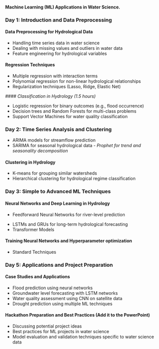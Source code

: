 #### Machine Learning (ML) Applications in Water Science.

### Day 1: Introduction and Data Preprocessing

#### Data Preprocessing for Hydrological Data 

- Handling time series data in water science
- Dealing with missing values and outliers in water data
- Feature engineering for hydrological variables

#### Regression Techniques 

- Multiple regression with interaction terms
- Polynomial regression for non-linear hydrological relationships
- Regularization techniques (Lasso, Ridge, Elastic Net)

_#### Classification in Hydrology (1.5 hours)_

- Logistic regression for binary outcomes (e.g., flood occurrence)
- Decision trees and Random Forests for multi-class problems
- Support Vector Machines for water quality classification


### Day 2: Time Series Analysis and Clustering

- ARIMA models for streamflow prediction
- SARIMA for seasonal hydrological data
_- Prophet for trend and seasonality decomposition_


#### Clustering in Hydrology

- K-means for grouping similar watersheds
- Hierarchical clustering for hydrological regime classification


<!-- #### Dimensionality Reduction and Ensemble Methods

- PCA for simplifying complex hydrological datasets
- Ensemble methods (bagging, boosting) for improved predictions -->


### Day 3: Simple to Advanced ML Techniques


#### Neural Networks and Deep Learning in Hydrology

- Feedforward Neural Networks for river-level prediction
<!-- - CNNs for analyzing satellite imagery of water bodies -->
- LSTMs and GRUs for long-term hydrological forecasting
- Transformer Models

#### Training Neural Networks and Hyperparameter optimization
- Standard Techniques

### Day 5: Applications and Project Preparation


#### Case Studies and Applications

- Flood prediction using neural networks
- Groundwater level forecasting with LSTM networks
- Water quality assessment using CNN on satellite data
- Drought prediction using multiple ML techniques


#### Hackathon Preparation and Best Practices (Add it to the PowerPoint)

- Discussing potential project ideas
- Best practices for ML projects in water science
- Model evaluation and validation techniques specific to water science data
